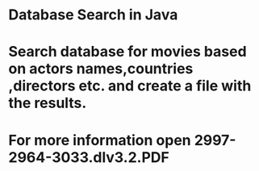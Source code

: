 # Database Search in Java
# Search database for movies based on actors names,countries ,directors etc. and create a file with the results.
#  For more information open 2997-2964-3033.dlv3.2.PDF
